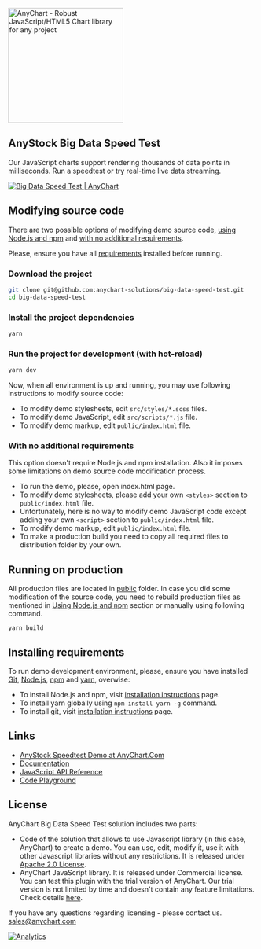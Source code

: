 [<img src="https://cdn.anychart.com/images/logo-transparent-segoe.png?2" width="234px" alt="AnyChart - Robust JavaScript/HTML5 Chart library for any project">](https://www.anychart.com)

## AnyStock Big Data Speed Test

Our JavaScript charts support rendering thousands of data points in milliseconds. Run a speedtest or try real-time live data streaming.

[<img src="https://static.anychart.com/images/github/big-data-speed-test.png" alt="Big Data Speed Test | AnyChart">](https://www.anychart.com/solutions/big-data-speed-test/)

## Modifying source code

There are two possible options of modifying demo source code, [using Node.js and npm](#using-nodejs-and-npm)
and [with no additional requirements](#with-no-additional-requirements).

Please, ensure you have all [requirements](#installing-requirements) installed before running.

### Download the project

```bash
git clone git@github.com:anychart-solutions/big-data-speed-test.git
cd big-data-speed-test
```

### Install the project dependencies

```bash
yarn
```

### Run the project for development (with hot-reload)

```bash
yarn dev
```

Now, when all environment is up and running, you may use following instructions to modify source code:

- To modify demo stylesheets, edit `src/styles/*.scss` files.
- To modify demo JavaScript, edit `src/scripts/*.js` file.
- To modify demo markup, edit `public/index.html` file.

### With no additional requirements

This option doesn't require Node.js and npm installation.
Also it imposes some limitations on demo source code modification process.

- To run the demo, please, open index.html page.
- To modify demo stylesheets, please add your own `<styles>` section to `public/index.html` file.
- Unfortunately, here is no way to modify demo JavaScript code except adding your own `<script>` section to `public/index.html` file.
- To modify demo markup, edit `public/index.html` file.
- To make a production build you need to copy all required files to distribution folder by your own.

## Running on production

All production files are located in [public](https://github.com/anychart-solutions/big-data-speed-test/tree/master/public) folder.
In case you did some modification of the source code, you need to rebuild production files as mentioned in [Using Node.js and npm](#using-node.js-and-npm) section or manually using following command.

```
yarn build
```

## Installing requirements

To run demo development environment, please, ensure you have installed [Git](https://git-scm.com/), [Node.js](https://nodejs.org/), [npm](https://www.npmjs.com/) and [yarn](http://yarnpkg.com/), overwise:

- To install Node.js and npm, visit [installation instructions](https://docs.npmjs.com/getting-started/installing-node) page.
- To install yarn globally using `npm install yarn -g` command.
- To install git, visit [installation instructions](https://git-scm.com/book/en/v1/Getting-Started-Installing-Git) page.

## Links

- [AnyStock Speedtest Demo at AnyChart.Com](https://www.anychart.com/solutions/big-data-speed-test/)
- [Documentation](https://docs.anychart.com)
- [JavaScript API Reference](https://api.anychart.com)
- [Code Playground](https://playground.anychart.com)

## License

AnyChart Big Data Speed Test solution includes two parts:

- Code of the solution that allows to use Javascript library (in this case, AnyChart) to create a demo. You can use, edit, modify it, use it with other Javascript libraries without any restrictions. It is released under [Apache 2.0 License](https://github.com/anychart-solutions/big-data-speed-test/blob/master/LICENSE).
- AnyChart JavaScript library. It is released under Commercial license. You can test this plugin with the trial version of AnyChart. Our trial version is not limited by time and doesn't contain any feature limitations. Check details [here](https://www.anychart.com/buy/).

If you have any questions regarding licensing - please contact us. <sales@anychart.com>

[![Analytics](https://ga-beacon.appspot.com/UA-228820-4/Solutions/big-data-speed-test?pixel&useReferer)](https://github.com/igrigorik/ga-beacon)
